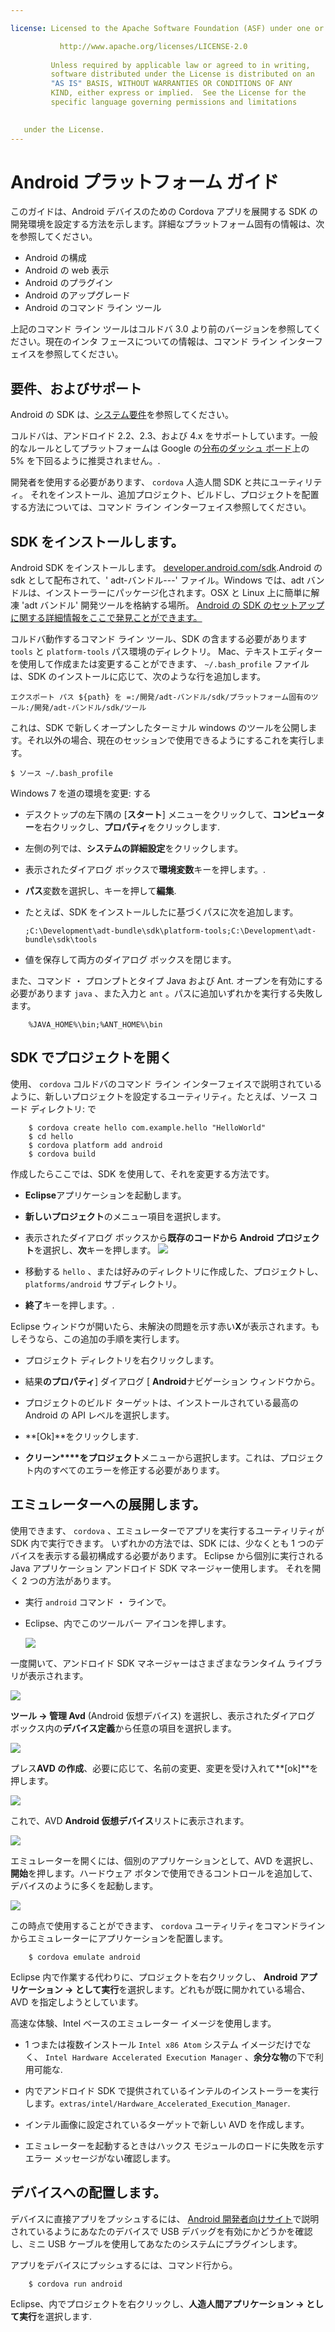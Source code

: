```yaml
---

license: Licensed to the Apache Software Foundation (ASF) under one or more contributor license agreements. See the NOTICE file distributed with this work for additional information regarding copyright ownership. The ASF licenses this file to you under the Apache License, Version 2.0 (the "License"); you may not use this file except in compliance with the License. You may obtain a copy of the License at

           http://www.apache.org/licenses/LICENSE-2.0
    
         Unless required by applicable law or agreed to in writing,
         software distributed under the License is distributed on an
         "AS IS" BASIS, WITHOUT WARRANTIES OR CONDITIONS OF ANY
         KIND, either express or implied.  See the License for the
         specific language governing permissions and limitations
    

   under the License.
---
```


# Android プラットフォーム ガイド

このガイドは、Android デバイスのための Cordova アプリを展開する SDK の開発環境を設定する方法を示します。詳細なプラットフォーム固有の情報は、次を参照してください。

*   Android の構成
*   Android の web 表示
*   Android のプラグイン
*   Android のアップグレード
*   Android のコマンド ライン ツール

上記のコマンド ライン ツールはコルドバ 3.0 より前のバージョンを参照してください。現在のインタ フェースについての情報は、コマンド ライン インターフェイスを参照してください。

## 要件、およびサポート

Android の SDK は、[システム要件][1]を参照してください。

 [1]: http://developer.android.com/sdk/index.html

コルドバは、アンドロイド 2.2、2.3、および 4.x をサポートしています。一般的なルールとしてプラットフォームは Google の[分布のダッシュ ボード][2]上の 5% を下回るように推奨されません。.

 [2]: http://developer.android.com/about/dashboards/index.html

<!--
NOTE, doc said:
- Android 2.1 (Deprecated May 2013)
- Android 3.x (Deprecated May 2013)
-->

開発者を使用する必要があります、 `cordova` 人造人間 SDK と共にユーティリティ。 それをインストール、追加プロジェクト、ビルドし、プロジェクトを配置する方法については、コマンド ライン インターフェイス参照してください。

## SDK をインストールします。

Android SDK をインストールします。 [developer.android.com/sdk][3].Android の sdk として配布されて、' adt-バンドル-<os>-<arch>-<ver>' ファイル。Windows では、adt バンドルは、インストーラーにパッケージ化されます。OSX と Linux 上に簡単に解凍 'adt バンドル' 開発ツールを格納する場所。 [Android の SDK のセットアップに関する詳細情報をここで発見ことができます。][4]

 [3]: http://developer.android.com/sdk/
 [4]: http://developer.android.com/sdk/installing/bundle.html

コルドバ動作するコマンド ライン ツール、SDK の含まする必要があります `tools` と `platform-tools` パス環境のディレクトリ。 Mac、テキストエディターを使用して作成または変更することができます、 `~/.bash_profile` ファイルは、SDK のインストールに応じて、次のような行を追加します。

    エクスポート パス ${path} を =:/開発/adt-バンドル/sdk/プラットフォーム固有のツール:/開発/adt-バンドル/sdk/ツール
    

これは、SDK で新しくオープンしたターミナル windows のツールを公開します。それ以外の場合、現在のセッションで使用できるようにするこれを実行します。

    $ ソース ~/.bash_profile
    

Windows 7 を道の環境を変更: する

*   デスクトップの左下隅の [**スタート**] メニューをクリックして、**コンピューター**を右クリックし、**プロパティ**をクリックします.

*   左側の列では、**システムの詳細設定**をクリックします。

*   表示されたダイアログ ボックスで**環境変数**キーを押します。.

*   **パス**変数を選択し、キーを押して**編集**.

*   たとえば、SDK をインストールしたに基づくパスに次を追加します。
    
        ;C:\Development\adt-bundle\sdk\platform-tools;C:\Development\adt-bundle\sdk\tools
        

*   値を保存して両方のダイアログ ボックスを閉じます。

また、コマンド ・ プロンプトとタイプ Java および Ant. オープンを有効にする必要があります `java` 、また入力と `ant` 。パスに追加いずれかを実行する失敗します。

        %JAVA_HOME%\bin;%ANT_HOME%\bin
    

## SDK でプロジェクトを開く

使用、 `cordova` コルドバのコマンド ライン インターフェイスで説明されているように、新しいプロジェクトを設定するユーティリティ。たとえば、ソース コード ディレクトリ: で

        $ cordova create hello com.example.hello "HelloWorld"
        $ cd hello
        $ cordova platform add android
        $ cordova build
    

作成したらここでは、SDK を使用して、それを変更する方法です。

*   **Eclipse**アプリケーションを起動します。

*   **新しいプロジェクト**のメニュー項目を選択します。

*   表示されたダイアログ ボックスから**既存のコードから Android プロジェクト**を選択し、**次**キーを押します。 ![][5]

*   移動する `hello` 、または好みのディレクトリに作成した、プロジェクトし、 `platforms/android` サブディレクトリ。

*   **終了**キーを押します。.

 [5]: img/guide/platforms/android/eclipse_new_project.png

Eclipse ウィンドウが開いたら、未解決の問題を示す赤い**X**が表示されます。もしそうなら、この追加の手順を実行します。

*   プロジェクト ディレクトリを右クリックします。

*   結果**のプロパティ**] ダイアログ [ **Android**ナビゲーション ウィンドウから。

*   プロジェクトのビルド ターゲットは、インストールされている最高の Android の API レベルを選択します。

*   **[Ok]**をクリックします.

*   **クリーン****をプロジェクト**メニューから選択します。これは、プロジェクト内のすべてのエラーを修正する必要があります。

## エミュレーターへの展開します。

使用できます、 `cordova` 、エミュレーターでアプリを実行するユーティリティが SDK 内で実行できます。 いずれかの方法では、SDK には、少なくとも 1 つのデバイスを表示する最初構成する必要があります。 Eclipse から個別に実行される Java アプリケーション アンドロイド SDK マネージャー使用します。 それを開く 2 つの方法があります。

*   実行 `android` コマンド ・ ラインで。

*   Eclipse、内でこのツールバー アイコンを押します。
    
    ![][6]

 [6]: img/guide/platforms/android/eclipse_android_sdk_button.png

一度開いて、アンドロイド SDK マネージャーはさまざまなランタイム ライブラリが表示されます。

![][7]

 [7]: img/guide/platforms/android/asdk_window.png

**ツール → 管理 Avd** (Android 仮想デバイス) を選択し、表示されたダイアログ ボックス内の**デバイス定義**から任意の項目を選択します。

![][8]

 [8]: img/guide/platforms/android/asdk_device.png

プレス**AVD の作成**、必要に応じて、名前の変更、変更を受け入れて**[ok]**を押します。

![][9]

 [9]: img/guide/platforms/android/asdk_newAVD.png

これで、AVD **Android 仮想デバイス**リストに表示されます。

![][10]

 [10]: img/guide/platforms/android/asdk_avds.png

エミュレーターを開くには、個別のアプリケーションとして、AVD を選択し、**開始**を押します。ハードウェア ボタンで使用できるコントロールを追加して、デバイスのように多くを起動します。

![][11]

 [11]: img/guide/platforms/android/asdk_emulator.png

この時点で使用することができます、 `cordova` ユーティリティをコマンドラインからエミュレーターにアプリケーションを配置します。

        $ cordova emulate android
    

Eclipse 内で作業する代わりに、プロジェクトを右クリックし、 **Android アプリケーション → として実行**を選択します。どれもが既に開かれている場合、AVD を指定しようとしています。

高速な体験、Intel ベースのエミュレーター イメージを使用します。

*   1 つまたは複数インストール `Intel x86 Atom` システム イメージだけでなく、 `Intel Hardware Accelerated Execution Manager` 、**余分な物**の下で利用可能な.

*   内でアンドロイド SDK で提供されているインテルのインストーラーを実行します。`extras/intel/Hardware_Accelerated_Execution_Manager`.

*   インテル画像に設定されているターゲットで新しい AVD を作成します。

*   エミュレーターを起動するときはハックス モジュールのロードに失敗を示すエラー メッセージがない確認します。

## デバイスへの配置します。

デバイスに直接アプリをプッシュするには、 [Android 開発者向けサイト][12]で説明されているようにあなたのデバイスで USB デバッグを有効にかどうかを確認し、ミニ USB ケーブルを使用してあなたのシステムにプラグインします。

 [12]: http://developer.android.com/tools/device.html

アプリをデバイスにプッシュするには、コマンド行から。

        $ cordova run android
    

Eclipse、内でプロジェクトを右クリックし、**人造人間アプリケーション → として実行**を選択します.